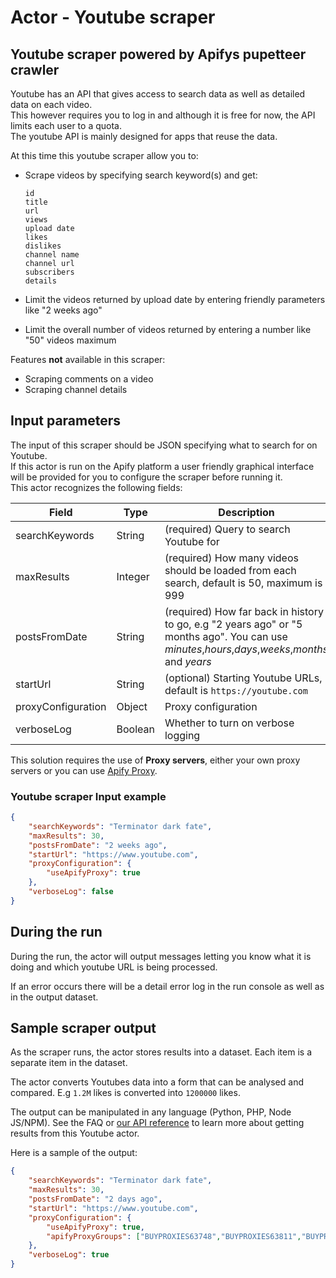 # Actor - Youtube scraper

## Youtube scraper powered by Apifys pupetteer crawler

Youtube has an API that gives access to search data as well as detailed data on each video.  
This however requires you to log in and although it is free for now, the API limits each user to a quota.  
The youtube API is mainly designed for apps that reuse the data.  

At this time this youtube scraper allow you to:  
- Scrape videos by specifying search keyword(s) and get:  
    
  `id`  
  `title`  
  `url`  
  `views`  
  `upload date`  
  `likes`  
  `dislikes`  
  `channel name`  
  `channel url`  
  `subscribers`  
  `details`  
  
- Limit the videos returned by upload date by entering friendly parameters like "2 weeks ago"  
- Limit the overall number of videos returned by entering a number like "50" videos maximum  

Features **not** available in this scraper:
- Scraping comments on a video
- Scraping channel details

## Input parameters
The input of this scraper should be JSON specifying what to search for on Youtube.  
If this actor is run on the Apify platform a user friendly graphical interface will be provided for you to configure the scraper before running it.  
This actor recognizes the following fields:  

| Field | Type | Description |  
| ----- | ---- | ----------- |  
| searchKeywords | String | (required) Query to search Youtube for |  
| maxResults | Integer | (required) How many videos should be loaded from each search, default is 50, maximum is 999 |  
| postsFromDate | String | (required) How far back in history to go, e.g "2 years ago" or "5 months ago". You can use *minutes*,*hours*,*days*,*weeks*,*months* and *years* |  
| startUrl | String | (optional) Starting Youtube URLs, default is `https://youtube.com` |  
| proxyConfiguration | Object | Proxy configuration |  
| verboseLog | Boolean | Whether to turn on verbose logging |  
  
  
This solution requires the use of **Proxy servers**, either your own proxy servers or you can use <a href="https://www.apify.com/docs/proxy">Apify Proxy</a>.  
  
### Youtube scraper Input example  
```json
{
    "searchKeywords": "Terminator dark fate",
    "maxResults": 30,
    "postsFromDate": "2 weeks ago",
    "startUrl": "https://www.youtube.com",
    "proxyConfiguration": {
        "useApifyProxy": true
    },
    "verboseLog": false
}
```
  
## During the run

During the run, the actor will output messages letting you know what it is doing and which youtube URL is being processed.  

If an error occurs there will be a detail error log in the run console as well as in the output dataset.  

## Sample scraper output

As the scraper runs, the actor stores results into a dataset. Each item is a separate item in the dataset.

The actor converts Youtubes data into a form that can be analysed and compared. E.g `1.2M` likes is converted into `1200000` likes. 

The output can be manipulated in any language (Python, PHP, Node JS/NPM). See the FAQ or <a href="https://www.apify.com/docs/api" target="blank">our API reference</a> to learn more about getting results from this Youtube actor.

Here is a sample of the output:  
```json
{
    "searchKeywords": "Terminator dark fate",
    "maxResults": 30,
    "postsFromDate": "2 days ago",
    "startUrl": "https://www.youtube.com",
    "proxyConfiguration": {
        "useApifyProxy": true,
        "apifyProxyGroups": ["BUYPROXIES63748","BUYPROXIES63811","BUYPROXIES94952","SHADER"]
    },
    "verboseLog": true
}
```

